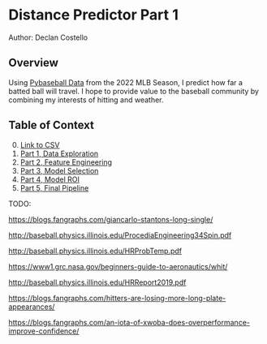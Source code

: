 # **Distance Predictor Part 1**
Author: Declan Costello

## **Overview**

Using [Pybaseball Data](https://github.com/jldbc/pybaseball) from the 2022 MLB Season, I predict how far a batted ball will travel. I hope to provide value to the baseball community by combining my interests of hitting and weather.

## **Table of Context**

0. [Link to CSV]()
1. [Part 1, Data Exploration](#Variables)
2. [Part 2, Feature Engineering](#Installation)
3. [Part 3, Model Selection](#Pulling-Data)
4. [Part 4, Model ROI](#Inspecting-Data)
5. [Part 5, Final Pipeline](#Exploring-Data)

TODO:

https://blogs.fangraphs.com/giancarlo-stantons-long-single/

http://baseball.physics.illinois.edu/ProcediaEngineering34Spin.pdf

http://baseball.physics.illinois.edu/HRProbTemp.pdf

https://www1.grc.nasa.gov/beginners-guide-to-aeronautics/whit/

http://baseball.physics.illinois.edu/HRReport2019.pdf

https://blogs.fangraphs.com/hitters-are-losing-more-long-plate-appearances/

https://blogs.fangraphs.com/an-iota-of-xwoba-does-overperformance-improve-confidence/
